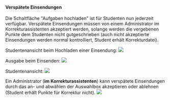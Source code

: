 <!--
  - @file setting_AllowLateSubmissions_AllowLateSubmissionsDesc_de.md
  -
  - @license http://www.gnu.org/licenses/gpl-3.0.html GPL version 3
  -
  - @package OSTEPU (https://github.com/ostepu/system)
  - @since 0.4.0
  -
  - @author Till Uhlig <till.uhlig@student.uni-halle.de>
  - @date 2015
 -->

#### Verspätete Einsendungen
Die Schaltfläche "Aufgaben hochladen" ist für Studenten nun jederzeit verfügbar. Verspätete Einsendungen müssen von einem Administrator im Korrekturassistenten akzeptiert werden, solange werden die vergebenen Punkte dem Studenten nicht gutgeschrieben (auch nicht akzeptierte Einsendungen werden normal kontrolliert, Student erhält Korrekturdatei).

Studentenansicht beim Hochladen einer Einsendung:
![](allowLateSubmissionsA.png)

Ausgabe beim Einsenden:
![](allowLateSubmissionsB.png)

Studentenansicht:
![](allowLateSubmissionsC.png)

Ein Administrator (**im Korrekturassistenten**) kann verspätete Einsendungen durch das an- und abwählen der Auswahlbox akzeptieren oder ablehnen (Student erhält Punkte für Korrektur nicht).
![](allowLateSubmissionsD.png)